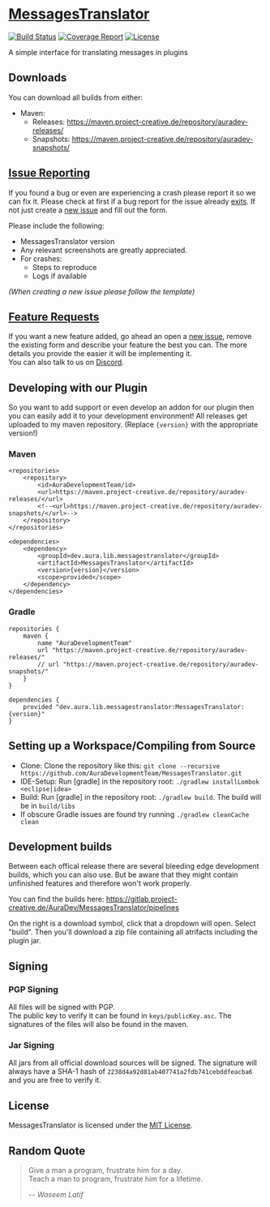 # [MessagesTranslator](https://github.com/AuraDevelopmentTeam/MessagesTranslator)

[![Build Status](https://gitlab.project-creative.de/AuraDev/MessagesTranslator/badges/master/build.svg)](https://gitlab.project-creative.de/AuraDev/MessagesTranslator/pipelines)
[![Coverage Report](https://gitlab.project-creative.de/AuraDev/MessagesTranslator/badges/master/coverage.svg)](https://gitlab.project-creative.de/AuraDev/MessagesTranslator/pipelines)
[![License](https://img.shields.io/github/license/AuraDevelopmentTeam/MessagesTranslator.svg)](https://github.com/AuraDevelopmentTeam/MessagesTranslator/blob/master/LICENSE)

A simple interface for translating messages in plugins

## Downloads

You can download all builds from either:

- Maven:
  - Releases: https://maven.project-creative.de/repository/auradev-releases/
  - Snapshots: https://maven.project-creative.de/repository/auradev-snapshots/

## [Issue Reporting](https://github.com/AuraDevelopmentTeam/MessagesTranslator/issues)

If you found a bug or even are experiencing a crash please report it so we can fix it. Please check at first if a bug report for the issue already
[exits](https://github.com/AuraDevelopmentTeam/MessagesTranslator/issues). If not just create a
[new issue](https://github.com/AuraDevelopmentTeam/MessagesTranslator/issues/new) and fill out the form.

Please include the following:

* MessagesTranslator version
* Any relevant screenshots are greatly appreciated.
* For crashes:
  * Steps to reproduce
  * Logs if available

*(When creating a new issue please follow the template)*

## [Feature Requests](https://github.com/AuraDevelopmentTeam/MessagesTranslator/issues)

If you want a new feature added, go ahead an open a [new issue](https://github.com/AuraDevelopmentTeam/InvSync/MessagesTranslator/new), remove the existing form
and describe your feature the best you can. The more details you provide the easier it will be implementing it.  
You can also talk to us on [Discord](https://dicord.me/bungeechat).

## Developing with our Plugin

So you want to add support or even develop an addon for our plugin then you can easily add it to your development environment! All releases get uploaded to my
maven repository. (Replace `{version}` with the appropriate version!)

### Maven

    <repositories>
        <repository>
            <id>AuraDevelopmentTeam/id>
            <url>https://maven.project-creative.de/repository/auradev-releases/</url>
            <!--<url>https://maven.project-creative.de/repository/auradev-snapshots/</url>-->
        </repository>
    </repositories>

    <dependencies>
        <dependency>
            <groupId>dev.aura.lib.messagestranslator</groupId>
            <artifactId>MessagesTranslator</artifactId>
            <version>{version}</version>
            <scope>provided</scope>
        </dependency>
    </dependencies>

### Gradle

    repositories {
        maven {
            name "AuraDevelopmentTeam"
            url "https://maven.project-creative.de/repository/auradev-releases/"
            // url "https://maven.project-creative.de/repository/auradev-snapshots/"
        }
    }

    dependencies {
        provided "dev.aura.lib.messagestranslator:MessagesTranslator:{version}"
    }

## Setting up a Workspace/Compiling from Source

* Clone: Clone the repository like this: `git clone --recursive https://github.com/AuraDevelopmentTeam/MessagesTranslator.git`
* IDE-Setup: Run [gradle] in the repository root: `./gradlew installLombok <eclipse|idea>`
* Build: Run [gradle] in the repository root: `./gradlew build`. The build will be in `build/libs`
* If obscure Gradle issues are found try running `./gradlew cleanCache clean`

## Development builds

Between each offical release there are several bleeding edge development builds, which you can also use. But be aware that they might contain unfinished
features and therefore won't work properly.

You can find the builds here: https://gitlab.project-creative.de/AuraDev/MessagesTranslator/pipelines

On the right is a download symbol, click that a dropdown will open. Select "build". Then you'll download a zip file containing all atrifacts including the
plugin jar.

## Signing

### PGP Signing

All files will be signed with PGP.  
The public key to verify it can be found in `keys/publicKey.asc`. The signatures of the files will also be found in the maven.

### Jar Signing

All jars from all official download sources will be signed. The signature will always have a SHA-1 hash of `2238d4a92d81ab407741a2fdb741cebddfeacba6` and you
are free to verify it.

## License

MessagesTranslator is licensed under the [MIT License](https://opensource.org/licenses/MIT).

## Random Quote

> Give a man a program, frustrate him for a day.  
> Teach a man to program, frustrate him for a lifetime.
>
> -- <cite>Waseem Latif</cite>
